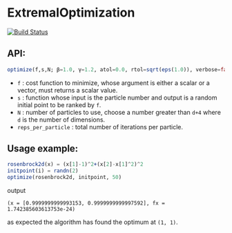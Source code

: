 # ExtremalOptimization

[![Build Status](https://github.com/francescoalemanno/ExtremalOptimization.jl/workflows/CI/badge.svg)](https://github.com/francescoalemanno/ExtremalOptimization.jl/actions)

## API:

```julia
optimize(f,s,N; β=1.0, γ=1.2, atol=0.0, rtol=sqrt(eps(1.0)), verbose=false, rng=Random.GLOBAL_RNG, reps_per_particle=100, callback=state->nothing)
```

- `f` : cost function to minimize, whose argument is either a scalar or a vector, must returns a scalar value.
- `s` : function whose input is the particle number and output is a random initial point to be ranked by `f`.
- `N` : number of particles to use, choose a number greater than `d+4` where `d` is the number of dimensions.
- `reps_per_particle` : total number of iterations per particle.

## Usage example:

```julia
rosenbrock2d(x) = (x[1]-1)^2+(x[2]-x[1]^2)^2
initpoint(i) = randn(2)
optimize(rosenbrock2d, initpoint, 50)
```
output
```
(x = [0.9999999999993153, 0.9999999999997592], fx = 1.742385603613753e-24)
```
as expected the algorithm has found the optimum at `(1, 1)`.